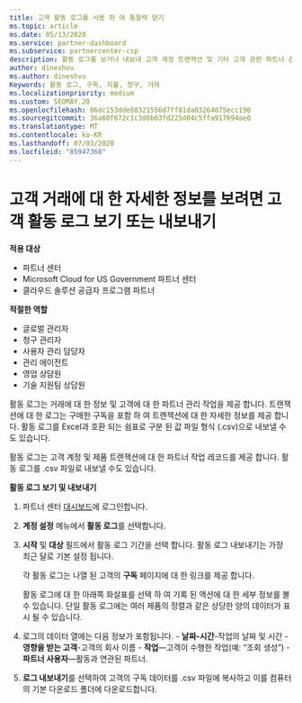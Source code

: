 ```yaml
---
title: 고객 활동 로그를 사용 하 여 통찰력 얻기
ms.topic: article
ms.date: 05/13/2020
ms.service: partner-dashboard
ms.subservice: partnercenter-csp
description: 활동 로그를 보거나 내보내 고객 계정 트랜잭션 및 기타 고객 관련 파트너 관리 활동에 대 한 통찰력을 얻는 방법에 대해 알아봅니다.
author: dineshvu
ms.author: dineshvu
Keywords: 활동 로그, 구독, 지불, 청구, 거래
ms.localizationpriority: medium
ms.custom: SEOMAY.20
ms.openlocfilehash: 06dc153dde88321556d7ff81da03264075ecc190
ms.sourcegitcommit: 36a60f672c1c3d6b63fd225d04c5ffa917694ae0
ms.translationtype: MT
ms.contentlocale: ko-KR
ms.lasthandoff: 07/03/2020
ms.locfileid: "85947368"
---
```

# <a name="view-or-export-customer-activity-logs-for-more-insight-into-customer-transactions"></a>고객 거래에 대 한 자세한 정보를 보려면 고객 활동 로그 보기 또는 내보내기

**적용 대상**

- 파트너 센터
- Microsoft Cloud for US Government 파트너 센터
- 클라우드 솔루션 공급자 프로그램 파트너

**적절한 역할**

- 글로벌 관리자
- 청구 관리자
- 사용자 관리 담당자
- 관리 에이전트
- 영업 상담원
- 기술 지원팀 상담원

활동 로그는 거래에 대 한 정보 및 고객에 대 한 파트너 관리 작업을 제공 합니다. 트랜잭션에 대 한 로그는 구매한 구독을 포함 하 여 트랜잭션에 대 한 자세한 정보를 제공 합니다. 활동 로그를 Excel과 호환 되는 쉼표로 구분 된 값 파일 형식 (.csv)으로 내보낼 수도 있습니다.

활동 로그는 고객 계정 및 제품 트랜잭션에 대 한 파트너 작업 레코드를 제공 합니다. 활동 로그를 .csv 파일로 내보낼 수도 있습니다.

**활동 로그 보기 및 내보내기**

1. 파트너 센터 [대시보드](https://partner.microsoft.com/dashboard)에 로그인합니다.

2. **계정 설정** 메뉴에서 **활동 로그**를 선택합니다.
2.  **시작** 및 **대상** 필드에서 활동 로그 기간을 선택 합니다. 활동 로그 내보내기는 가장 최근 달로 기본 설정 됩니다.

    각 활동 로그는 나열 된 고객의 **구독** 페이지에 대 한 링크를 제공 합니다.

    활동 로그에 대 한 아래쪽 화살표를 선택 하 여 기록 된 액션에 대 한 세부 정보를 볼 수 있습니다. 단일 활동 로그에는 여러 제품의 정렬과 같은 상당한 양의 데이터가 표시 될 수 있습니다.

3.   로그의 데이터 열에는 다음 정보가 포함됩니다.
    -   **날짜-시간**-작업의 날짜 및 시간
    -   **영향을 받는 고객**-고객의 회사 이름
    -   **작업**—고객이 수행한 작업(예: “조회 생성”)
    -   **파트너 사용자**—활동과 연관된 파트너.

4.  **로그 내보내기**를 선택하여 고객의 구독 데이터를 .csv 파일에 복사하고 이를 컴퓨터의 기본 다운로드 폴더에 다운로드합니다.
    
 

 



